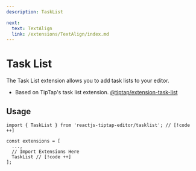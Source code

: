 ```yaml
---
description: TaskList

next:
  text: TextAlign
  link: /extensions/TextAlign/index.md
---
```


# Task List

 The Task List extension allows you to add task lists to your editor.

- Based on TipTap's task list extension. [@tiptap/extension-task-list](https://tiptap.dev/docs/editor/extensions/nodes/task-list)

## Usage

```tsx
import { TaskList } from 'reactjs-tiptap-editor/tasklist'; // [!code ++]

const extensions = [
  ...,
  // Import Extensions Here
  TaskList // [!code ++]
];
```
